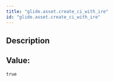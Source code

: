 ```yaml
---
title: "glide.asset.create_ci_with_ire"
id: "glide.asset.create_ci_with_ire"
---
```

## Description



## Value: 
```
true
```